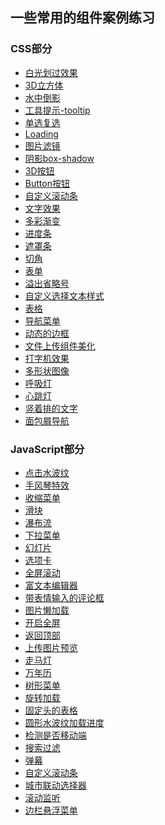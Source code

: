 ## 一些常用的组件案例练习

### CSS部分

- [白光划过效果](http://codepen.io/poetries/pen/bqLEaj)
- [3D立方体](http://codepen.io/poetries/pen/ZerOXx)
- [水中倒影](http://codepen.io/poetries/pen/peaEoZ)
- [工具提示-tooltip](http://codepen.io/poetries/pen/oZEzYx)
- [单选复选](http://codepen.io/poetries/pen/xqYEPw)
- [Loading](http://codepen.io/poetries/pen/NpyRBO)
- [图片滤镜](http://codepen.io/poetries/pen/OpQRdw)
- [阴影box-shadow](http://codepen.io/poetries/pen/XMZNKj)
- [3D按钮](http://codepen.io/poetries/pen/PpQbzx)
- [Button按钮](http://codepen.io/poetries/pen/VpQmWx)
- [自定义滚动条](http://codepen.io/poetries/pen/zZRoPw)
- [文字效果](http://codepen.io/poetries/pen/MpQbre)
- [多彩渐变](http://codepen.io/poetries/pen/aJqBKV)
- [进度条](http://codepen.io/poetries/pen/wJyoYw)
- [遮罩条](http://codepen.io/poetries/pen/BWYQEa)
- [切角](http://codepen.io/poetries/pen/oZEBXJ)
- [表单](http://codepen.io/poetries/pen/GWQmea)
- [溢出省略号](http://codepen.io/poetries/pen/xqYdNW)
- [自定义选择文本样式](http://codepen.io/poetries/pen/GWQmbb)
- [表格](http://codepen.io/poetries/pen/dvdWxQ)
- [导航菜单](http://codepen.io/poetries/pen/YZeQKB)
- [动态的边框](http://codepen.io/poetries/pen/BWYZyN)
- [文件上传组件美化](http://codepen.io/poetries/pen/OpQgyP)
- [打字机效果](http://codepen.io/poetries/pen/oZEwbJ)
- [多形状图像](http://codepen.io/poetries/pen/peawyP)
- [呼吸灯](http://codepen.io/poetries/pen/qrxjNQ)
- [心跳灯](http://codepen.io/poetries/pen/qrxjaQ)
- [竖着排的文字](http://codepen.io/poetries/pen/MpQobE)
- [面包屑导航](http://codepen.io/poetries/pen/Npygjb)


### JavaScript部分

- [点击水波纹](http://codepen.io/poetries/pen/bqLRRw)
- [手风琴特效]()
- [收缩菜单]()
- [滑块]()
- [瀑布流]()
- [下拉菜单]()
- [幻灯片]()
- [选项卡]()
- [全屏滚动]()
- [富文本编辑器]()
- [带表情输入的评论框]()
- [图片懒加载]()
- [开启全屏]()
- [返回顶部]()
- [上传图片预览]()
- [走马灯]()
- [万年历]()
- [树形菜单]()
- [旋转加载]()
- [固定头的表格]()
- [圆形水波纹加载进度]()
- [检测是否移动端]()
- [搜索过滤]()
- [弹幕]()
- [自定义滚动条]()
- [城市联动选择器]()
- [滚动监听]()
- [边栏悬浮菜单]()
